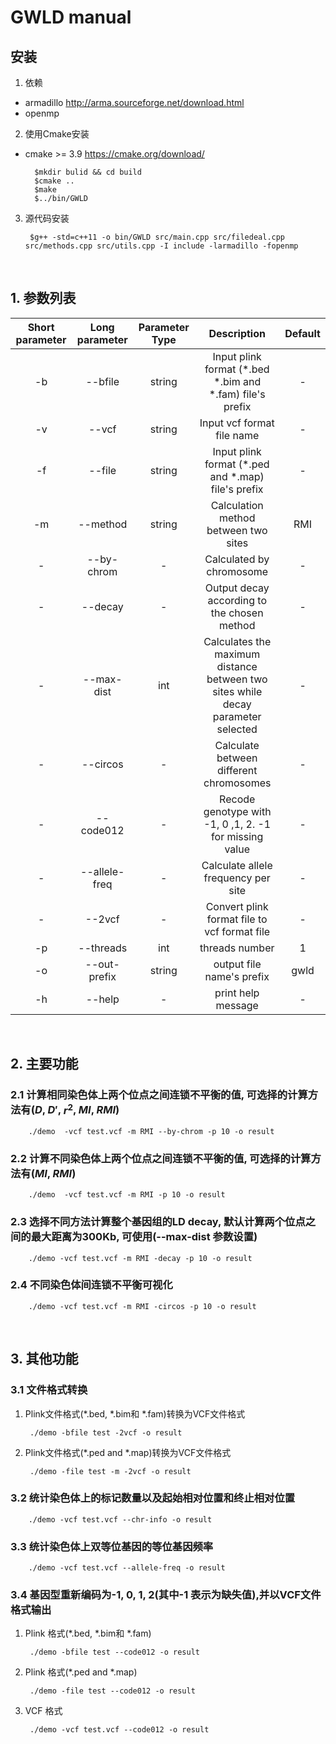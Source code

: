 # GWLD manual

## 安装

1. 依赖

* armadillo <http://arma.sourceforge.net/download.html>
* openmp
  
2. 使用Cmake安装

* cmake >= 3.9 <https://cmake.org/download/>

        $mkdir bulid && cd build
        $cmake ..
        $make
        $../bin/GWLD

3. 源代码安装

        $g++ -std=c++11 -o bin/GWLD src/main.cpp src/filedeal.cpp src/methods.cpp src/utils.cpp -I include -larmadillo -fopenmp

&nbsp;

## 1. 参数列表<!--Parameter list-->

| Short parameter | Long parameter | Parameter Type | Description | Default |
| :----: | :----: | :----: | :----: | :----: |
| -b | --bfile| string | Input plink format (\*.bed \*.bim and \*.fam) file's prefix | - |
| -v | --vcf | string | Input vcf format file name | - |
| -f | --file | string | Input plink format (\*.ped and \*.map) file's prefix | - |
| -m | --method | string | Calculation method between two sites | RMI |
| - | --by-chrom | - | Calculated by chromosome | -|
| - | --decay | - | Output decay according to the chosen method | - |
| - | --max-dist | int | Calculates the maximum distance between two sites while decay parameter selected  | - |
| - | --circos | - | Calculate between different chromosomes | - |
| - | --code012 | - | Recode genotype with -1, 0 ,1, 2. -1 for missing value | - |
| - | --allele-freq  | - | Calculate allele frequency per site | - |
| - | --2vcf | - | Convert plink format file to vcf format file | - |
| -p | --threads | int | threads number | 1 |
| -o | --out-prefix| string | output file name's prefix | gwld |
| -h | --help | - | print help message | - |

&nbsp;<!--添加空行-->

## 2. 主要功能

### 2.1 计算相同染色体上两个位点之间连锁不平衡的值, 可选择的计算方法有($D$, $D'$, $r^2$, $MI$, $RMI$)

        ./demo  -vcf test.vcf -m RMI --by-chrom -p 10 -o result

### 2.2 计算不同染色体上两个位点之间连锁不平衡的值, 可选择的计算方法有($MI$, $RMI$)

        ./demo  -vcf test.vcf -m RMI -p 10 -o result

### 2.3 选择不同方法计算整个基因组的LD decay, 默认计算两个位点之间的最大距离为300Kb, 可使用(--max-dist 参数设置)

        ./demo -vcf test.vcf -m RMI -decay -p 10 -o result

### 2.4 不同染色体间连锁不平衡可视化

        ./demo -vcf test.vcf -m RMI -circos -p 10 -o result

&nbsp;<!--添加空行-->

## 3. 其他功能

### 3.1 文件格式转换

1. Plink文件格式(\*.bed, \*.bim和 \*.fam)转换为VCF文件格式

        ./demo -bfile test -2vcf -o result

2. Plink文件格式(\*.ped and \*.map)转换为VCF文件格式

        ./demo -file test -m -2vcf -o result

### 3.2 统计染色体上的标记数量以及起始相对位置和终止相对位置

        ./demo -vcf test.vcf --chr-info -o result

### 3.3 统计染色体上双等位基因的等位基因频率

        ./demo -vcf test.vcf --allele-freq -o result

### 3.4 基因型重新编码为-1, 0, 1, 2(其中-1 表示为缺失值),并以VCF文件格式输出

1. Plink 格式(\*.bed, \*.bim和 \*.fam)

        ./demo -bfile test --code012 -o result
2. Plink 格式(\*.ped and \*.map)

        ./demo -file test --code012 -o result

3. VCF 格式

        ./demo -vcf test.vcf --code012 -o result
<!--
### 4. 项目结构和效果

* 项目结构
![本地路径](C:/Users/zerel/Desktop/截图_1.jpg "项目结构")
&nbsp;
* 运行效果
![本地路径](C:/Users/zerel/Desktop/截图_2.jpg "项目结构")
-->